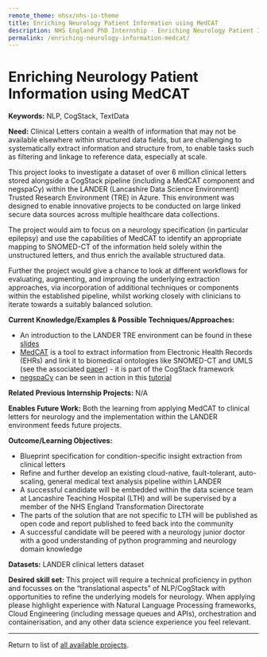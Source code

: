 ```yaml
---
remote_theme: nhsx/nhs-io-theme
title: Enriching Neurology Patient Information using MedCAT
description: NHS England PhD Internship - Enriching Neurology Patient Information using MedCAT
permalink: /enriching-neurology-information-medcat/
---
```


# Enriching Neurology Patient Information using MedCAT

**Keywords:**  NLP, CogStack, TextData

**Need:**  Clinical Letters contain a wealth of information that may not be available elsewhere within structured data fields, but are challenging to systematically extract information and structure from, to enable tasks such as filtering and linkage to reference data, especially at scale.

This project looks to investigate a dataset of over 6 million clinical letters stored alongside a CogStack pipeline (including a MedCAT component and negspaCy) within the LANDER (Lancashire Data Science Environment) Trusted Research Environment (TRE) in Azure.  This environment was designed to enable innovative projects to be conducted on large linked secure data sources across multiple healthcare data collections.  

The project would aim to focus on a neurology specification (in particular epilepsy) and use the capabilities of MedCAT to identify an appropriate mapping to SNOMED-CT of the information held solely within the unstructured letters, and thus enrich the available structured data.

Further the project would give a chance to look at different workflows for evaluating, augmenting, and improving the underlying extraction approaches, via incorporation of additional techniques or components within the established pipeline, whilst working closely with clinicians to iterate towards a suitably balanced solution. 

**Current Knowledge/Examples & Possible Techniques/Approaches:**
- An introduction to the LANDER TRE environment can be found in these [slides](http://northwest-lsc-tre.surge.sh/#/)
- [MedCAT](https://github.com/CogStack/MedCAT) is a tool to extract information from Electronic Health Records (EHRs) and link it to biomedical ontologies like SNOMED-CT and UMLS (see the associated [paper](https://arxiv.org/abs/2010.01165)) - it is part of the CogStack framework 
- [negspaCy](https://github.com/jenojp/negspacy) can be seen in action in this [tutorial](https://medium.com/@MansiKukreja/clinical-text-negation-handling-using-negspacy-and-scispacy-233ce69ab2ac)

**Related Previous Internship Projects:** N/A

**Enables Future Work:**  Both the learning from applying MedCAT to clinical letters for neurology and the implementation within the LANDER environment feeds future projects.

**Outcome/Learning Objectives:**  
- Blueprint specification for condition-specific insight extraction from clinical letters
- Refine and further develop an existing cloud-native, fault-tolerant, auto-scaling, general medical text analysis pipeline within LANDER 
- A successful candidate will be embedded within the data science team at Lancashire Teaching Hospital (LTH) and will be supervised by a member of the NHS England Transformation Directorate 
- The parts of the solution that are not specific to LTH will be published as open code and report published to feed back into the community 
- A successful candidate will be peered with a neurology junior doctor with a good understanding of python programming and neurology domain knowledge 

**Datasets:** LANDER clinical letters dataset 

**Desired skill set:**  This project will require a technical proficiency in python and focusses on the “translational aspects” of NLP/CogStack with opportunities to refine the underlying models for neurology.  When applying please highlight experience with Natural Language Processing frameworks, Cloud Engineering (including message queues and APIs), orchestration and containerisation, and any other data science experience you feel relevant. 

---
Return to list of [all available projects](https://nhsx.github.io/nhsx-internship-projects/).
